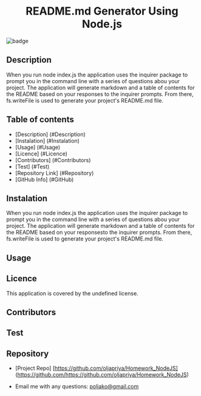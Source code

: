 
  <h1 align="center">README.md Generator Using Node.js</h1>

  ![badge](https://img.shields.io/badge/license-undefined-brightgreen)<br/>
  

  ## Description 
  When you run node index.js the application uses the inquirer package to prompt you in the command line with a series of questions abou your project. The application will generate markdown and a table of contents for the README based on your responses to the inquirer prompts. From there, fs.writeFile is used to generate your project's README.md file.

  ## Table of contents

  - [Description] (#Description)
  - [Instalation] (#Instalation)
  - [Usage] (#Usage)
  - [Licence] (#Licence)
  - [Contributors] (#Contributors)
  - [Test] (#Test)
  - [Repository Link] (#Repository)
  - [GitHub Info] (#GitHub)

  ## Instalation
  When you run node index.js the application uses the inquirer package to prompt you in the command line with a series of questions abou your project. The application will generate markdown and a table of contents for the README based on your responsesto the inquirer prompts. From there, fs.writeFile is used to generate your project's README.md file.

  ## Usage 


  ## Licence
  This application is covered by the undefined license.

  ## Contributors
  

  ## Test
  

  ## Repository

  - [Project Repo] [https://github.com/oljapriya/Homework_NodeJS] (https://github.com/https://github.com/oljapriya/Homework_NodeJS)

  - Email me with any questions: poljako@gmail.com
  
 

  
